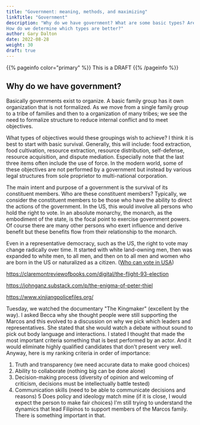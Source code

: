 ```yaml
---
title: "Government: meaning, methods, and maximizing"
linkTitle: "Government"
description: "Why do we have government? What are some basic types? Are some types better? 
How do we determine which types are better?"
author: Gary Dalton
date: 2022-08-28
weight: 30
draft: true
---
```


{{% pageinfo color="primary" %}}
This is a DRAFT
{{% /pageinfo %}}

## Why do we have government?

Basically governments exist to organize. A basic family group has it own organization that is not formalized. As we move from a single family group to a tribe of families and then to a organization of many tribes; we see the need to formalize structure to reduce internal conflict and to meet objectives.

What types of objectives would these groupings wish to achieve? I think it is best to start with basic survival. Generally, this will include: food extraction, food cultivation, resource extraction, resource distribution, self-defense, resource acquisition, and dispute mediation. Especially note that the last three items often include the use of force. In the modern world, some of these objectives are not performed by a government but instead by various legal structures from sole proprietor to multi-national corporation.

The main intent and purpose of a government is the survival of its constituent members. Who are these constituent members? Typically, we consider the constituent members to be those who have the ability to direct the actions of the government. In the US, this would involve all persons who hold the right to vote. In an absolute monarchy, the monarch, as the embodiment of the state, is the focal point to exercise government powers. Of course there are many other persons who exert influence and derive benefit but these benefits flow from their relationship to the monarch.

Even in a representative democracy, such as the US, the right to vote may change radically over time. It started with white land-owning men, then was expanded to white men, to all men, and then on to all men and women who are born in the US or naturalized as a citizen. ([Who can vote in USA](https://www.findlaw.com/voting/my-voting-guide/who-can-vote-in-the-u-s--.html))


https://claremontreviewofbooks.com/digital/the-flight-93-election

https://johnganz.substack.com/p/the-enigma-of-peter-thiel

https://www.xinjiangpolicefiles.org/

Tuesday, we watched the documentary "The Kingmaker" (excellent by the way). I asked Becca why she thought people were still supporting the Marcos and this evolved to a discussion on why we pick which leaders and representatives.
She stated that she would watch a debate without sound to pick out body language and interactions. I stated I thought that made the most important criteria something that is best performed by an actor. And it would eliminate highly qualified candidates that don't present very well.
Anyway, here is my ranking criteria in order of importance:
1. Truth and transparency (we need accurate data to make good choices)
2. Ability to collaborate (nothing big can be done alone)
3. Decision-making process (diversity of opinion and welcoming of criticism, decisions must be intellectually battle tested)
4. Communication skills (need to be able to communicate decisions and reasons)
5 Does policy and ideology match mine (if it is close, I would expect the person to make fair choices)
I'm still trying to understand the dynamics that lead Filipinos to support members of the Marcos family. There is something important in that.




